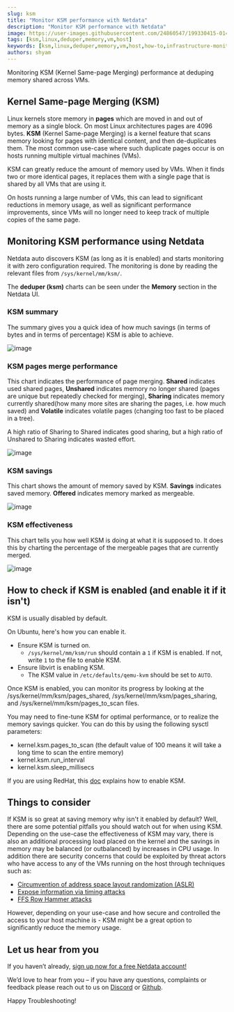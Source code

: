 ```yaml
---
slug: ksm
title: "Monitor KSM performance with Netdata"
description: "Monitor KSM performance with Netdata"
image: https://user-images.githubusercontent.com/24860547/199330415-0140bcee-76c7-4bf5-a9ca-201161d7e2c9.png
tags: [ksm,linux,deduper,memory,vm,host]
keywords: [ksm,linux,deduper,memory,vm,host,how-to,infrastructure-monitoring,monitoring]
authors: shyam
---
```


Monitoring KSM (Kernel Same-page Merging) performance at deduping memory shared across VMs.

<!--truncate-->

## Kernel Same-page Merging (KSM) 

Linux kernels store memory in **pages** which are moved in and out of memory as a single block. On most Linux architectures pages are 4096 bytes. **KSM** (Kernel Same-page Merging) is a kernel feature that scans memory looking for pages with identical content, and then de-duplicates them. The most common use-case where such duplicate pages occur is on hosts running multiple virtual machines (VMs).

KSM can greatly reduce the amount of memory used by VMs. When it finds two or more identical pages, it replaces them with a single page that is shared by all VMs that are using it.

On hosts running a large number of VMs, this can lead to significant reductions in memory usage, as well as significant performance improvements, since VMs will no longer need to keep track of multiple copies of the same page.

## Monitoring KSM performance using Netdata

Netdata auto discovers KSM (as long as it is enabled) and starts monitoring it with zero configuration required. The monitoring is done by reading the relevant files from `/sys/kernel/mm/ksm/`.

The **deduper (ksm)** charts can be seen under the **Memory** section in the Netdata UI. 

### KSM summary

The summary gives you a quick idea of how much savings (in terms of bytes and in terms of percentage) KSM is able to achieve.

![image](https://user-images.githubusercontent.com/24860547/199454880-123ae7c4-071a-4811-95b8-18cf4e4f60a2.png)

### KSM pages merge performance 

This chart indicates the performance of page merging. **Shared** indicates used shared pages, **Unshared** indicates memory no longer shared (pages are unique but repeatedly checked for merging), **Sharing** indicates memory currently shared(how many more sites are sharing the pages, i.e. how much saved) and **Volatile** indicates volatile pages (changing too fast to be placed in a tree).

A high ratio of Sharing to Shared indicates good sharing, but a high ratio of Unshared to Sharing indicates wasted effort.

![image](https://user-images.githubusercontent.com/24860547/199455374-d63fd2c2-e12b-4ddf-947b-35371215eb05.png)

### KSM savings

This chart shows the amount of memory saved by KSM. **Savings** indicates saved memory. **Offered** indicates memory marked as mergeable.

![image](https://user-images.githubusercontent.com/24860547/199455604-43cd9248-1f6e-4c31-be56-e0b9e432f48a.png)

### KSM effectiveness

This chart tells you how well KSM is doing at what it is supposed to. It does this by charting the percentage of the mergeable pages that are currently merged. 

![image](https://user-images.githubusercontent.com/24860547/199455770-4d7991ff-6b7e-4d96-9d23-33ffc572b370.png)

## How to check if KSM is enabled (and enable it if it isn't)

KSM is usually disabled by default. 

On Ubuntu, here's how you can enable it. 
- Ensure KSM is turned on. 
  - `/sys/kernel/mm/ksm/run` should contain a `1` if KSM is enabled. If not, write `1` to the file to enable KSM.
- Ensure libvirt is enabling KSM. 
  - The KSM value in `/etc/defaults/qemu-kvm` should be set to `AUTO`.

Once KSM is enabled, you can monitor its progress by looking at the /sys/kernel/mm/ksm/pages_shared, /sys/kernel/mm/ksm/pages_sharing, and /sys/kernel/mm/ksm/pages_to_scan files.

You may need to fine-tune KSM for optimal performance, or to realize the memory savings quicker. You can do this by using the following sysctl parameters:
- kernel.ksm.pages_to_scan (the default value of 100 means it will take a long time to scan the entire memory)
- kernel.ksm.run_interval
- kernel.ksm.sleep_millisecs

If you are using RedHat, this [doc](https://access.redhat.com/documentation/en-us/red_hat_enterprise_linux/7/html/virtualization_tuning_and_optimization_guide/chap-ksm) explains how to enable KSM.

## Things to consider

If KSM is so great at saving memory why isn't it enabled by default? Well, there are some potential pitfalls you should watch out for when using KSM. Depending on the use-case the effectiveness of KSM may vary, there is also an additional processing load placed on the kernel and the savings in memory may be balanced (or outbalanced) by increases in CPU usage. In addition there are security concerns that could be exploited by threat actors who have access to any of the VMs running on the host through techniques such as:
- [Circumvention of address space layout randomization (ASLR)](http://staff.aist.go.jp/k.suzaki/EuroSec2011-suzaki.pdf)
- [Expose information via timing attacks](https://graz.pure.elsevier.com/en/publications/remote-memory-deduplication-attacks)
- [FFS Row Hammer attacks](https://news.softpedia.com/news/new-ffs-rowhammer-attack-targets-linux-vm-setups-507290.shtml)

However, depending on your use-case and how secure and controlled the access to your host machine is - KSM might be a great option to significantly reduce the memory usage.

## Let us hear from you

If you haven’t already, [sign up now for a free Netdata account!](https://app.netdata.cloud/) 

We’d love to hear from you – if you have any questions, complaints or feedback please reach out to us on [Discord](https://discord.com/invite/mPZ6WZKKG2) or [Github](https://github.com/netdata/netdata/).

Happy Troubleshooting!

